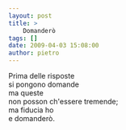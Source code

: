 ```yaml
---
layout: post
title: >
    Domanderò
tags: []
date: 2009-04-03 15:08:00
author: pietro
---
```

Prima delle risposte<br/>si pongono domande<br/>ma queste<br/>non posson ch'essere tremende;<br/>ma fiducia ho<br/>e domanderò.
